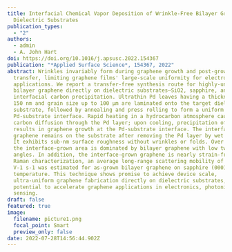 ```yaml
---
title: Interfacial Chemical Vapor Deposition of Wrinkle-Free Bilayer Graphene on
  Dielectric Substrates
publication_types:
  - "2"
authors:
  - admin
  - A. John Hart
doi: https://doi.org/10.1016/j.apsusc.2022.154367
publication: "*Applied Surface Science*, 154367, 2022"
abstract: Wrinkles invariably form during graphene growth and post-growth
  transfer, limiting graphene films' large-scale uniformity for electronic
  applications. We report a transfer-free synthesis route for highly-uniform
  bilayer graphene directly on dielectric substrates—SiO2, sapphire, and MgO—by
  interfacial carbon precipitation. Ultrathin Pd leaves having a thickness of
  150 nm and grain size up to 100 µm are laminated onto the target dielectric
  substrate, followed by annealing and press rolling to form a uniform
  Pd-substrate interface. Rapid heating in a hydrocarbon atmosphere causes
  carbon diffusion through the Pd layer; upon cooling, precipitation of carbon
  results in graphene growth at the Pd-substrate interface. The interface-grown
  graphene remains on the substrate after removing the Pd layer by wet etching.
  It exhibits sub-nm surface roughness without wrinkles or folds. Over 94% of
  the interface-grown area is dominated by bilayer graphene with low twist
  angles. In addition, the interface-grown graphene is nearly strain-free. From
  Raman characterization, an average long-range scattering mobility of ∼1000 cm2
  V-1 s-1 was estimated for as-grown bilayer graphene on sapphire (0001) at room
  temperature. This technique shows promise to achieve device scale,
  ultra-uniform graphene fabrication directly on dielectric substrates, with the
  potential to accelerate graphene applications in electronics, photonics, and
  sensing.
draft: false
featured: true
image:
  filename: picture1.png
  focal_point: Smart
  preview_only: false
date: 2022-07-28T14:56:44.902Z
---
```

